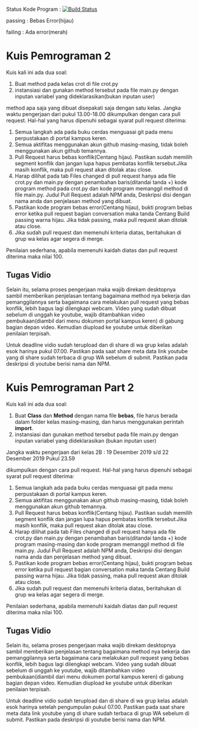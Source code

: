 Status Kode Program : [![Build Status](https://travis-ci.com/awangga/belajarpython.svg?branch=master)](https://travis-ci.com/awangga/belajarpython)

passing : Bebas Error(hijau)

failing : Ada error(merah)

# Kuis Pemrograman 2
Kuis kali ini ada dua soal:
1. Buat method pada kelas crot di file crot.py
2. instansiasi dan gunakan method tersebut pada file main.py dengan inputan variabel yang dideklarasikan(bukan inputan user)

method apa saja yang dibuat disepakati saja dengan satu kelas. Jangka waktu pengerjaan dari pukul 13.00-18.00 dikumpulkan dengan cara pull request. Hal-hal yang harus dipenuhi sebagai syarat pull request diterima:
1. Semua langkah ada pada buku cerdas menguasai git pada menu perpustakaan di portal kampus keren.
2. Semua aktifitas menggunakan akun github masing-masing, tidak boleh menggunakan akun github temannya.
3. Pull Request harus bebas konflik(Centang hijau). Pastikan sudah memilih segment konflik dan jangan lupa hapus pembatas konflik tersebut.Jika masih konflik, maka pull request akan ditolak atau close.
4. Harap dilihat pada tab Files changed di pull request hanya ada file crot.py dan main.py dengan penambahan baris(ditandai tanda +) kode program method pada crot.py dan kode program memanggil method di file main.py. Judul Pull Request adalah NPM anda, Deskripsi disi dengan nama anda dan penjelasan method yang dibuat.
5. Pastikan kode program bebas error(Centang hijau), bukti program bebas error ketika pull request bagian conversation maka tanda Centang Build passing warna hijau. Jika tidak passing, maka pull request akan ditolak atau close.
6. Jika sudah pull request dan memenuhi kriteria diatas, beritahukan di grup wa kelas agar segera di merge.

Penilaian sederhana, apabila memenuhi kaidah diatas dan pull request diterima maka nilai 100. 

## Tugas Vidio
Selain itu, selama proses pengerjaan maka wajib direkam desktopnya sambil memberikan penjelasan tentang bagaimana method nya bekerja dan pemanggilannya serta bagaimana cara melakukan pull request yang bebas konflik, lebih bagus lagi dilengkapi webcam. Video yang sudah dibuat sebelum di unggah ke youtube, wajib ditambahkan video pembukaan(diambil dari menu dokumen portal kampus keren) di gabung bagian depan video. Kemudian diupload ke youtube untuk diberikan penilaian terpisah. 

Untuk deadline vidio sudah terupload dan di share di wa grup kelas adalah esok harinya pukul 07.00. Pastikan pada saat share meta data link youtube yang di share sudah terbaca di grup WA sebelum di submit. Pastikan pada deskripsi di youtube berisi nama dan NPM.

# Kuis Pemrograman Part 2
Kuis kali ini ada dua soal:
1. Buat **Class** dan **Method** dengan nama file **bebas**, file harus berada dalam folder kelas masing-masing, dan harus menggunakan perintah **import**.
2. instansiasi dan gunakan method tersebut pada file main.py dengan inputan variabel yang dideklarasikan (bukan inputan user)

Jangka waktu pengerjaan dari 
kelas 2B : 19 Desember 2019 s/d 22 Desember 2019 Pukul 23.59 


dikumpulkan dengan cara pull request. Hal-hal yang harus dipenuhi sebagai syarat pull request diterima:
1. Semua langkah ada pada buku cerdas menguasai git pada menu perpustakaan di portal kampus keren.
2. Semua aktifitas menggunakan akun github masing-masing, tidak boleh menggunakan akun github temannya.
3. Pull Request harus bebas konflik(Centang hijau). Pastikan sudah memilih segment konflik dan jangan lupa hapus pembatas konflik tersebut.Jika masih konflik, maka pull request akan ditolak atau close.
4. Harap dilihat pada tab Files changed di pull request hanya ada file crot.py dan main.py dengan penambahan baris(ditandai tanda +) kode program masing-masing dan kode program memanggil method di file main.py. Judul Pull Request adalah NPM anda, Deskripsi disi dengan nama anda dan penjelasan method yang dibuat.
5. Pastikan kode program bebas error(Centang hijau), bukti program bebas error ketika pull request bagian conversation maka tanda Centang Build passing warna hijau. Jika tidak passing, maka pull request akan ditolak atau close.
6. Jika sudah pull request dan memenuhi kriteria diatas, beritahukan di grup wa kelas agar segera di merge.

Penilaian sederhana, apabila memenuhi kaidah diatas dan pull request diterima maka nilai 100. 

## Tugas Vidio
Selain itu, selama proses pengerjaan maka wajib direkam desktopnya sambil memberikan penjelasan tentang bagaimana method nya bekerja dan pemanggilannya serta bagaimana cara melakukan pull request yang bebas konflik, lebih bagus lagi dilengkapi webcam. Video yang sudah dibuat sebelum di unggah ke youtube, wajib ditambahkan video pembukaan(diambil dari menu dokumen portal kampus keren) di gabung bagian depan video. Kemudian diupload ke youtube untuk diberikan penilaian terpisah. 

Untuk deadline vidio sudah terupload dan di share di wa grup kelas adalah esok harinya setelah pengumpulan pukul 07.00. Pastikan pada saat share meta data link youtube yang di share sudah terbaca di grup WA sebelum di submit. Pastikan pada deskripsi di youtube berisi nama dan NPM.
